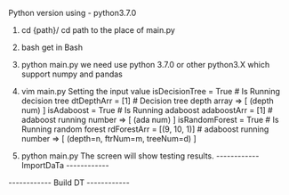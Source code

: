 Python version using - python3.7.0
1. cd {path}/ 
cd path to the place of main.py 

2. bash
get in Bash

3. python main.py
we need use python 3.7.0 or other python3.X which support numpy and pandas

4.  vim main.py
Setting the input value
isDecisionTree = True                       # Is Running decision tree
dtDepthArr = [1]                             # Decision tree depth array => [ (depth num) ]
isAdaboost = True                           # Is Running adaboost
adaboostArr = [1]                            # adaboost running number => [ (ada num) ]
isRandomForest = True                       # Is Running random forest
rdForestArr = [(9, 10, 1)]                   # adaboost running number => [ (depth=n, ftrNum=m, treeNum=d) ]

6.  python main.py
The screen will show testing results.
------------ ImportDaTa ------------

------------ Build DT ------------
